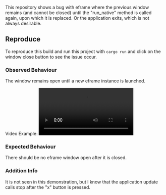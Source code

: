 This repository shows a bug with eframe where the previous window remains (and cannot be closed) until the "run_native" method is called again, upon which it is replaced. Or the application exits, which is not always desirable.

## Reproduce

To reproduce this build and run this project with `cargo run` and click on the window close button to see the issue occur.

### Observed Behaviour

The window remains open until a new eframe instance is launched.

Video Example:
![video](./video_example.webm)

### Expected Behaviour
There should be no eframe window open after it is closed.


### Addition Info
It is not seen in this demonstration, but I know that the application update calls stop after the "x" button is pressed.
